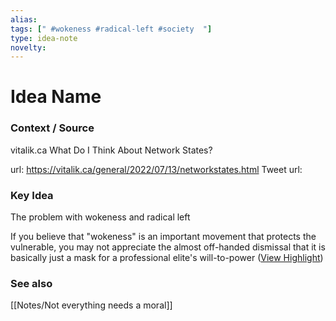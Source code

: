 ```yaml
---
alias: 
tags: [" #wokeness #radical-left #society  "]
type: idea-note
novelty: 
---
```

# Idea Name

### Context / Source
vitalik.ca
What Do I Think About Network States?

url: https://vitalik.ca/general/2022/07/13/networkstates.html
Tweet url: 

### Key Idea

The problem with wokeness and radical left

If you believe that "wokeness" is an important movement that protects the vulnerable, you may not appreciate the almost off-handed dismissal that it is basically just a mask for a professional elite's will-to-power ([View Highlight](https://instapaper.com/read/1522307276/20088752))

### See also
[[Notes/Not everything needs a moral]]